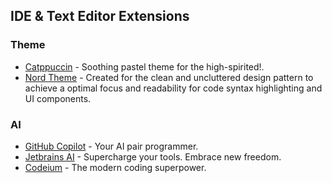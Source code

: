 ## IDE & Text Editor Extensions

### Theme

- [Catppuccin](https://catppuccin.com/) - Soothing pastel theme for the high-spirited!.
- [Nord Theme](https://www.nordtheme.com/) - Created for the clean and uncluttered design pattern to achieve a optimal focus and readability for code syntax highlighting and UI
  components.

### AI

- [GitHub Copilot](https://github.com/features/copilot) - Your AI pair programmer.
- [Jetbrains AI](https://www.jetbrains.com/ai/) - Supercharge your tools. Embrace new freedom.
- [Codeium](https://codeium.com/) - The modern coding superpower.
